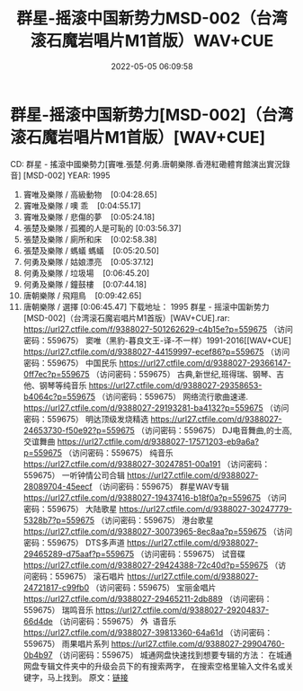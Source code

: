 ﻿---
title: 群星-摇滚中国新势力MSD-002（台湾滚石魔岩唱片M1首版）WAV+CUE
date: 2022-05-05 06:09:58
categories: WAV车载音乐、镜像
tags: 华语中文
---
# 群星-摇滚中国新势力[MSD-002]（台湾滚石魔岩唱片M1首版）[WAV+CUE]

CD: 群星 -
搖滾中國樂勢力[竇唯.張楚.何勇.唐朝樂隊.香港紅磡體育館演出實況錄音] [MSD-002]
YEAR: 1995
01. 竇唯及樂隊 /
高級動物    [0:04:28.65]
02. 竇唯及樂隊 / 噢
乖    [0:04:55.17]
03. 竇唯及樂隊 /
悲傷的夢    [0:05:24.18]
04. 張楚及樂隊 /
孤獨的人是可恥的
[0:03:56.37]
05. 張楚及樂隊 /
廁所和床    [0:02:58.38]
06. 張楚及樂隊 / 螞蟻
螞蟻    [0:05:20.50]
07. 何勇及樂隊 /
姑娘漂亮    [0:05:37.12]
08. 何勇及樂隊 /
垃圾場    [0:06:45.20]
09. 何勇及樂隊 /
鐘鼓樓    [0:07:44.18]
10. 唐朝樂隊 /
飛翔鳥    [0:09:42.65]
11. 唐朝樂隊 / 選擇
[0:06:45.47]
下载地址：
1995 群星 - 摇滚中国新势力
[MSD-002]（台湾滚石魔岩唱片M1首版）[WAV+CUE].rar: https://url27.ctfile.com/f/9388027-501262629-c4b15e?p=559675
（访问密码：559675）
窦唯（黑豹-暮良文王-译-不一样）1991-2016[[WAV+CUE]
https://url27.ctfile.com/d/9388027-44159997-ecef86?p=559675
（访问密码：559675）
中国民乐
https://url27.ctfile.com/d/9388027-29366147-0ff7ec?p=559675
（访问密码：559675）
古典,新世纪,班得瑞、钢琴、吉他、钢琴等纯音乐
https://url27.ctfile.com/d/9388027-29358653-b4064c?p=559675
（访问密码：559675）
网络流行歌曲速递.
https://url27.ctfile.com/d/9388027-29193281-ba4132?p=559675
（访问密码：559675）
明达顶级发烧精选
https://url27.ctfile.com/d/9388027-24653730-f50e92?p=559675
（访问密码：559675）
DJ电音舞曲,的士高, 交谊舞曲
https://url27.ctfile.com/d/9388027-17571203-eb9a6a?p=559675
（访问密码：559675）
纯音乐
https://url27.ctfile.com/d/9388027-30247851-00a191
（访问密码：559675）
一听钟情公司合辑
https://url27.ctfile.com/d/9388027-28089704-45eecf
（访问密码：559675）
群星WAV专辑
https://url27.ctfile.com/d/9388027-19437416-b18f0a?p=559675
（访问密码：559675）
大陆歌星
https://url27.ctfile.com/d/9388027-30247779-5328b7?p=559675
（访问密码：559675）
港台歌星
https://url27.ctfile.com/d/9388027-30073965-8ec8aa?p=559675
（访问密码：559675）
DTS多声道
https://url27.ctfile.com/d/9388027-29465289-d75aaf?p=559675
（访问密码：559675）
试音碟
https://url27.ctfile.com/d/9388027-29424388-72c40d?p=559675
（访问密码：559675）
滚石唱片
https://url27.ctfile.com/d/9388027-24721817-c99fb0
（访问密码：559675）
宝丽金唱片
https://url27.ctfile.com/d/9388027-29465211-2db889
（访问密码：559675）
瑞鸣音乐
https://url27.ctfile.com/d/9388027-29204837-66d4de
（访问密码：559675）
外  语音乐
https://url27.ctfile.com/d/9388027-39813360-64a61d
（访问密码：559675）
雨果唱片系列
https://url27.ctfile.com/d/9388027-29904760-0b4b97
（访问密码：559675）
城通网盘快速找到想要专辑的方法：
在城通网盘专辑文件夹中的升级会员下的有搜索两字，
在搜索空格里输入文件名或关键字，马上找到。
原文：[链接](https://blog.sina.com.cn/s/blog_1647c7e7601030x25.html)